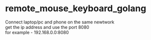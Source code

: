 # remote_mouse_keyboard_golang
Connect laptop/pc and phone on the same newtwork\
get the ip address and use the port 8080\
for example - 192.168.0.0:8080 
